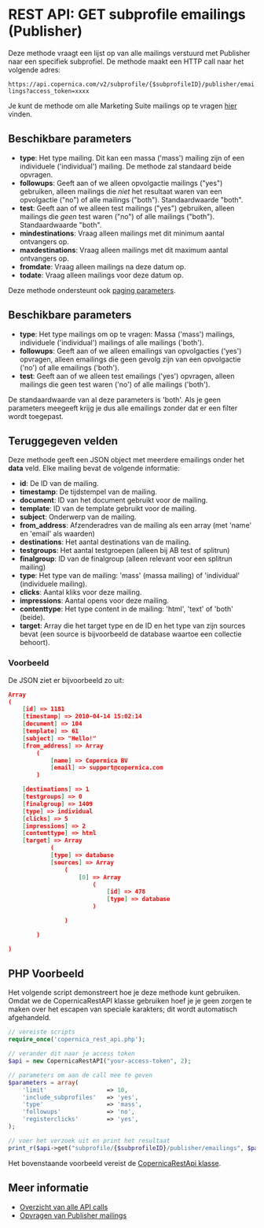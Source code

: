 # REST API: GET subprofile emailings (Publisher)

Deze methode vraagt een lijst op van alle mailings verstuurd met Publisher 
naar een specifiek subprofiel. 
De methode maakt een HTTP call naar het volgende adres:

`https://api.copernica.com/v2/subprofile/{$subprofileID}/publisher/emailings?access_token=xxxx`

Je kunt de methode om alle Marketing Suite mailings op te vragen [hier](./rest-get-ms-emailings) vinden.

## Beschikbare parameters

* **type**: Het type mailing. Dit kan een massa ('mass') mailing zijn of 
een individuele ('individual') mailing. De methode zal standaard beide 
opvragen.
* **followups**: Geeft aan of we alleen opvolgactie mailings ("yes") gebruiken, alleen mailings 
die *niet* het resultaat waren van een opvolgactie ("no") of alle mailings ("both"). Standaardwaarde "both".
* **test**: Geeft aan of we alleen test mailings ("yes") gebruiken, alleen mailings 
die *geen* test waren ("no") of alle mailings ("both"). Standaardwaarde "both".
* **mindestinations**: Vraag alleen mailings met dit minimum aantal ontvangers op.
* **maxdestinations**: Vraag alleen mailings met dit maximum aantal ontvangers op.
* **fromdate**: Vraag alleen mailings na deze datum op.
* **todate**: Vraag alleen mailings voor deze datum op.

Deze methode ondersteunt ook [paging parameters](./rest-paging).

## Beschikbare parameters

* **type**: Het type mailings om op te vragen: Massa ('mass') mailings, individuele ('individual') mailings 
of alle mailings ('both').
* **followups**: Geeft aan of we alleen emailings van opvolgacties ('yes') opvragen, 
alleen emailings die geen gevolg zijn van een opvolgactie ('no') of alle emailings ('both').
* **test**: Geeft aan of we alleen test emailings ('yes') opvragen, alleen 
mailings die geen test waren ('no') of alle mailings ('both').

De standaardwaarde van al deze parameters is 'both'. Als je geen parameters 
meegeeft krijg je dus alle emailings zonder dat er een filter wordt toegepast.

## Teruggegeven velden

Deze methode geeft een JSON object met meerdere emailings onder het **data** 
veld. Elke mailing bevat de volgende informatie:

* **id**: De ID van de mailing. 
* **timestamp**: De tijdstempel van de mailing.
* **document**: ID van het document gebruikt voor de mailing.
* **template**: ID van de template gebruikt voor de mailing.
* **subject**: Onderwerp van de mailing.
* **from_address**: Afzenderadres van de mailing als een array (met 'name' en 'email' als waarden)
* **destinations**: Het aantal destinations van de mailing.
* **testgroups**: Het aantal testgroepen (alleen bij AB test of splitrun)
* **finalgroup**: ID van de finalgroup (alleen relevant voor een splitrun mailing)
* **type**: Het type van de mailing: 'mass' (massa mailing) of 'individual' (individuele mailing).
* **clicks**: Aantal kliks voor deze mailing.
* **impressions**: Aantal opens voor deze mailing.
* **contenttype**: Het type content in de mailing: 'html', 'text' of 'both' (beide).
* **target**: Array die het target type en de ID en het type van zijn sources bevat (een source is bijvoorbeeld de database waartoe een collectie behoort).

### Voorbeeld

De JSON ziet er bijvoorbeeld zo uit:

```json
Array
(
    [id] => 1181
    [timestamp] => 2010-04-14 15:02:14
    [document] => 104
    [template] => 61
    [subject] => "Hello!"
    [from_address] => Array
        (
            [name] => Copernica BV
            [email] => support@copernica.com
        )

    [destinations] => 1
    [testgroups] => 0
    [finalgroup] => 1409
    [type] => individual
    [clicks] => 5
    [impressions] => 2
    [contenttype] => html
    [target] => Array
            (
            [type] => database
            [sources] => Array
                (
                    [0] => Array
                        (
                            [id] => 478
                            [type] => database
                        )

                )

        )

)
```

## PHP Voorbeeld

Het volgende script demonstreert hoe je deze methode kunt gebruiken. Omdat we de 
CopernicaRestAPI klasse gebruiken hoef je je geen zorgen te maken over het escapen 
van speciale karakters; dit wordt automatisch afgehandeld.

```php
// vereiste scripts
require_once('copernica_rest_api.php');

// verander dit naar je access token
$api = new CopernicaRestAPI("your-access-token", 2);

// parameters om aan de call mee te geven
$parameters = array(
    'limit'                 => 10,
    'include_subprofiles'   => 'yes',
    'type'                  => 'mass',
    'followups'             => 'no',
    'registerclicks'        => 'yes',
);

// voer het verzoek uit en print het resultaat
print_r($api->get("subprofile/{$subprofileID}/publisher/emailings", $parameters));
```

Het bovenstaande voorbeeld vereist de [CopernicaRestApi klasse](./rest-php).

## Meer informatie

* [Overzicht van alle API calls](./rest-api)
* [Opvragen van Publisher mailings](./rest-get-publisher-emailings)
